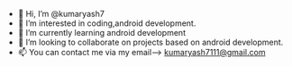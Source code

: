 - 👋 Hi, I’m @kumaryash7
- 👀 I’m interested in coding,android development.
- 🌱 I’m currently learning android development
- 💞️ I’m looking to collaborate on projects based on android development.
- 📫 You can contact me via my email--> kumaryash7111@gmail.com

<!---
kumaryash7/kumaryash7 is a ✨ special ✨ repository because its `README.md` (this file) appears on your GitHub profile.
You can click the Preview link to take a look at your changes.
--->
